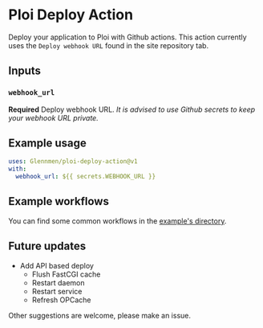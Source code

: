 # Ploi Deploy Action

Deploy your application to Ploi with Github actions.
This action currently uses the `Deploy webhook URL` found in the site repository tab.

## Inputs

### `webhook_url`

**Required** Deploy webhook URL.
_It is advised to use Github secrets to keep your webhook URL private._

## Example usage

```yaml
uses: Glennmen/ploi-deploy-action@v1
with:
  webhook_url: ${{ secrets.WEBHOOK_URL }}
```

## Example workflows

You can find some common workflows in the [example's directory](examples/README.md).

## Future updates

* Add API based deploy
  * Flush FastCGI cache
  * Restart daemon
  * Restart service
  * Refresh OPCache

Other suggestions are welcome, please make an issue.
